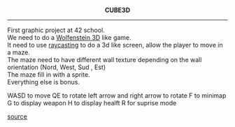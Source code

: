 **<p align="center">CUBE3D<p/>**
<hr/>
First graphic project at 42 school.<br/>
We need to do a <a href="https://en.wikipedia.org/wiki/Wolfenstein_3D" target="_blank">Wolfenstein 3D</a> like game.<br/>
It need to use <a href="https://en.wikipedia.org/wiki/Ray_casting">raycasting<a/> to do a 3d like screen, allow the player to move in a maze.<br/>
The maze need to have different wall texture depending on the wall orientation (Nord, West, Sud , Est)<br/>
The maze fill in with a sprite.<br/>
Everything else is bonus.<br/>

WASD to move 
QE to rotate
left arrow and right arrow to rotate
F to minimap
G to display weapon
H to display healft
R for suprise mode 

<a href="https://lodev.org/cgtutor/raycasting.html">source<a/>
